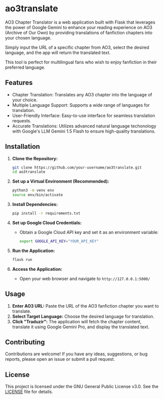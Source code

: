 # ao3translate
AO3 Chapter Translator is a web application built with Flask that leverages the power of Google Gemini to enhance your reading experience on AO3 (Archive of Our Own) by providing translations of fanfiction chapters into your chosen language.  

Simply input the URL of a specific chapter from AO3, select the desired language, and the app will return the translated text.   

This tool is perfect for multilingual fans who wish to enjoy fanfiction in their preferred language.  

## Features
- Chapter Translation: Translates any AO3 chapter into the language of your choice.
- Multiple Language Support: Supports a wide range of languages for translation.
- User-Friendly Interface: Easy-to-use interface for seamless translation requests.
- Accurate Translations: Utilizes advanced natural language techonology with Google's LLM Gemini 1.5 Flash to ensure high-quality translations.

## Installation

1. **Clone the Repository:**
   ```bash
   git clone https://github.com/your-username/ao3translate.git
   cd ao3translate
   ```

2. **Set up a Virtual Environment (Recommended):**
   ```bash
   python3 -m venv env
   source env/bin/activate
   ```

3. **Install Dependencies:**
   ```bash
   pip install -r requirements.txt
   ```

4. **Set up Google Cloud Credentials:**
    - Obtain a Google Cloud API key and set it as an environment variable:
        ```bash
        export GOOGLE_API_KEY="YOUR_API_KEY"
        ```

5. **Run the Application:**
   ```bash
   flask run
   ```

6. **Access the Application:**
    - Open your web browser and navigate to `http://127.0.0.1:5000/`

## Usage

1. **Enter AO3 URL:** Paste the URL of the AO3 fanfiction chapter you want to translate.
2. **Select Target Language:** Choose the desired language for translation.
3. **Click "Traduzir":** The application will fetch the chapter content, translate it using Google Gemini Pro, and display the translated text.

## Contributing

Contributions are welcome! If you have any ideas, suggestions, or bug reports, please open an issue or submit a pull request.

## License

This project is licensed under the GNU General Public License v3.0. See the [LICENSE](LICENSE) file for details.
